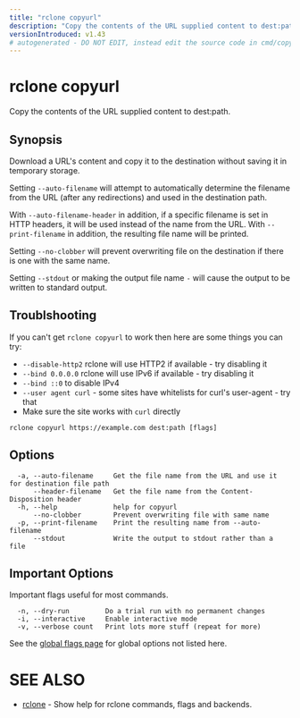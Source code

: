 ```yaml
---
title: "rclone copyurl"
description: "Copy the contents of the URL supplied content to dest:path."
versionIntroduced: v1.43
# autogenerated - DO NOT EDIT, instead edit the source code in cmd/copyurl/ and as part of making a release run "make commanddocs"
---
```

# rclone copyurl

Copy the contents of the URL supplied content to dest:path.

## Synopsis


Download a URL's content and copy it to the destination without saving
it in temporary storage.

Setting `--auto-filename` will attempt to automatically determine the
filename from the URL (after any redirections) and used in the
destination path.

With `--auto-filename-header` in addition, if a specific filename is
set in HTTP headers, it will be used instead of the name from the URL.
With `--print-filename` in addition, the resulting file name will be
printed.

Setting `--no-clobber` will prevent overwriting file on the 
destination if there is one with the same name.

Setting `--stdout` or making the output file name `-`
will cause the output to be written to standard output.

## Troublshooting

If you can't get `rclone copyurl` to work then here are some things you can try:

- `--disable-http2` rclone will use HTTP2 if available - try disabling it
- `--bind 0.0.0.0` rclone will use IPv6 if available - try disabling it
- `--bind ::0` to disable IPv4
- `--user agent curl` - some sites have whitelists for curl's user-agent - try that
- Make sure the site works with `curl` directly



```
rclone copyurl https://example.com dest:path [flags]
```

## Options

```
  -a, --auto-filename     Get the file name from the URL and use it for destination file path
      --header-filename   Get the file name from the Content-Disposition header
  -h, --help              help for copyurl
      --no-clobber        Prevent overwriting file with same name
  -p, --print-filename    Print the resulting name from --auto-filename
      --stdout            Write the output to stdout rather than a file
```


## Important Options

Important flags useful for most commands.

```
  -n, --dry-run         Do a trial run with no permanent changes
  -i, --interactive     Enable interactive mode
  -v, --verbose count   Print lots more stuff (repeat for more)
```

See the [global flags page](/flags/) for global options not listed here.

# SEE ALSO

* [rclone](/commands/rclone/)	 - Show help for rclone commands, flags and backends.

